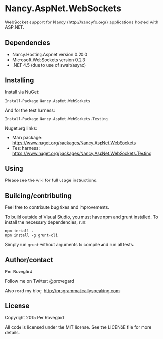 # Nancy.AspNet.WebSockets

WebSocket support for Nancy (http://nancyfx.org/) applications hosted with ASP.NET.

## Dependencies

* Nancy.Hosting.Aspnet version 0.20.0
* Microsoft.WebSockets version 0.2.3
* .NET 4.5 (due to use of await/async)

## Installing

Install via NuGet:

    Install-Package Nancy.AspNet.WebSockets

And for the test harness:

    Install-Package Nancy.AspNet.WebSockets.Testing

Nuget.org links:

* Main package: https://www.nuget.org/packages/Nancy.AspNet.WebSockets
* Test harness: https://www.nuget.org/packages/Nancy.AspNet.WebSockets.Testing

## Using

Please see the wiki for full usage instructions.

## Building/contributing

Feel free to contribute bug fixes and improvements.

To build outside of Visual Studio, you must have npm and grunt installed. To install
the necessary dependencies, run:

    npm install .
    npm install -g grunt-cli

Simply run `grunt` without arguments to compile and run all tests.

## Author/contact

Per Roveg&aring;rd

Follow me on Twitter: @provegard

Also read my blog: http://programmaticallyspeaking.com

## License

Copyright 2015 Per Roveg&aring;rd

All code is licensed under the MIT license. See the LICENSE file for more details.


